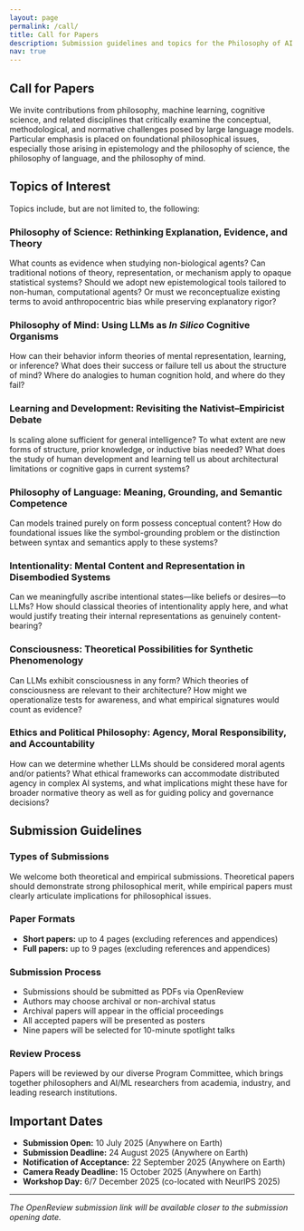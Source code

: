 ```yaml
---
layout: page
permalink: /call/
title: Call for Papers
description: Submission guidelines and topics for the Philosophy of AI workshop
nav: true
---
```


## Call for Papers

We invite contributions from philosophy, machine learning, cognitive science, and related disciplines that critically examine the conceptual, methodological, and normative challenges posed by large language models. Particular emphasis is placed on foundational philosophical issues, especially those arising in epistemology and the philosophy of science, the philosophy of language, and the philosophy of mind.

## Topics of Interest

Topics include, but are not limited to, the following:

### Philosophy of Science: Rethinking Explanation, Evidence, and Theory
What counts as evidence when studying non-biological agents? Can traditional notions of theory, representation, or mechanism apply to opaque statistical systems? Should we adopt new epistemological tools tailored to non-human, computational agents? Or must we reconceptualize existing terms to avoid anthropocentric bias while preserving explanatory rigor?

### Philosophy of Mind: Using LLMs as *In Silico* Cognitive Organisms
How can their behavior inform theories of mental representation, learning, or inference? What does their success or failure tell us about the structure of mind? Where do analogies to human cognition hold, and where do they fail?

### Learning and Development: Revisiting the Nativist–Empiricist Debate
Is scaling alone sufficient for general intelligence? To what extent are new forms of structure, prior knowledge, or inductive bias needed? What does the study of human development and learning tell us about architectural limitations or cognitive gaps in current systems?

### Philosophy of Language: Meaning, Grounding, and Semantic Competence
Can models trained purely on form possess conceptual content? How do foundational issues like the symbol-grounding problem or the distinction between syntax and semantics apply to these systems?

### Intentionality: Mental Content and Representation in Disembodied Systems
Can we meaningfully ascribe intentional states—like beliefs or desires—to LLMs? How should classical theories of intentionality apply here, and what would justify treating their internal representations as genuinely content-bearing?

### Consciousness: Theoretical Possibilities for Synthetic Phenomenology
Can LLMs exhibit consciousness in any form? Which theories of consciousness are relevant to their architecture? How might we operationalize tests for awareness, and what empirical signatures would count as evidence?

### Ethics and Political Philosophy: Agency, Moral Responsibility, and Accountability
How can we determine whether LLMs should be considered moral agents and/or patients? What ethical frameworks can accommodate distributed agency in complex AI systems, and what implications might these have for broader normative theory as well as for guiding policy and governance decisions?

## Submission Guidelines

### Types of Submissions
We welcome both theoretical and empirical submissions. Theoretical papers should demonstrate strong philosophical merit, while empirical papers must clearly articulate implications for philosophical issues.

### Paper Formats
- **Short papers:** up to 4 pages (excluding references and appendices)
- **Full papers:** up to 9 pages (excluding references and appendices)

### Submission Process
- Submissions should be submitted as PDFs via OpenReview
- Authors may choose archival or non-archival status
- Archival papers will appear in the official proceedings
- All accepted papers will be presented as posters
- Nine papers will be selected for 10-minute spotlight talks

### Review Process
Papers will be reviewed by our diverse Program Committee, which brings together philosophers and AI/ML researchers from academia, industry, and leading research institutions.

## Important Dates

- **Submission Open:** 10 July 2025 (Anywhere on Earth)
- **Submission Deadline:** 24 August 2025 (Anywhere on Earth)
- **Notification of Acceptance:** 22 September 2025 (Anywhere on Earth)
- **Camera Ready Deadline:** 15 October 2025 (Anywhere on Earth)
- **Workshop Day:** 6/7 December 2025 (co-located with NeurIPS 2025)

---

*The OpenReview submission link will be available closer to the submission opening date.*